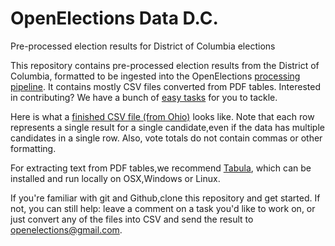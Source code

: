# OpenElections Data D.C.

Pre-processed election results for District of Columbia elections

This repository contains pre-processed election results from the District of Columbia, formatted to be ingested into the OpenElections [processing pipeline](http://docs.openelections.net/guide/). It contains mostly CSV files converted from PDF tables. Interested in contributing? We have a bunch of [easy tasks](https://github.com/openelections/openelections-data-dc/labels/easy%20task) for you to tackle.

Here is what a [finished CSV file (from Ohio)](https://github.com/openelections/openelections-data-oh/blob/master/2000/20001107__oh__general__president.csv) looks like. Note that each row represents a single result for a single candidate,even if the data has multiple candidates in a single row. Also, vote totals do not contain commas or other formatting.

For extracting text from PDF tables,we recommend [Tabula](http://tabula.technology/), which can be installed and run locally on OSX,Windows or Linux.

If you're familiar with git and Github,clone this repository and get started. If not, you can still help: leave a comment on a task you'd like to work on, or just convert any of the files into CSV and send the result to openelections@gmail.com.
